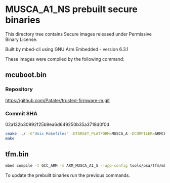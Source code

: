 # MUSCA_A1_NS prebuilt secure binaries

This directory tree contains Secure images released under Permissive Binary License.

Built by mbed-cli using GNU Arm Embedded - version 6.3.1

These images were compiled by the following command:

## mcuboot.bin
### Repository
https://github.com/Patater/trusted-firmware-m.git
### Commit SHA
02a132b30992f25b9ea6d649250b35a3718d0f0d
```sh
cmake ../ -G"Unix Makefiles" -DTARGET_PLATFORM=MUSCA_A -DCOMPILER=ARMCLANG -DCMAKE_BUILD_TYPE=Debug
make
```

## tfm.bin

```sh
mbed compile -t GCC_ARM -m ARM_MUSCA_A1_S --app-config tools/psa/tfm/mbed_app.json --profile release
```

To update the prebuilt binaries run the previous commands.
